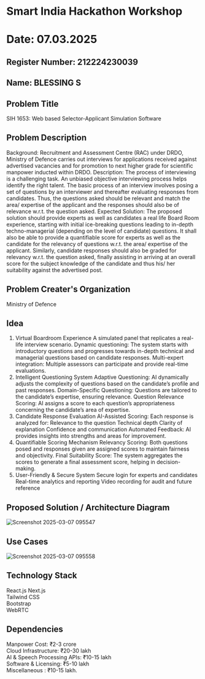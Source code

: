 # Smart India Hackathon Workshop
# Date: 07.03.2025
## Register Number: 212224230039
## Name: BLESSING S
## Problem Title
SIH 1653: Web based Selector-Applicant Simulation Software
## Problem Description
Background: Recruitment and Assessment Centre (RAC) under DRDO, Ministry of Defence carries out interviews for applications received against advertised vacancies and for promotion to next higher grade for scientific manpower inducted within DRDO. Description: The process of interviewing is a challenging task. An unbiased objective interviewing process helps identify the right talent. The basic process of an interview involves posing a set of questions by an interviewer and thereafter evaluating responses from candidates. Thus, the questions asked should be relevant and match the area/ expertise of the applicant and the responses should also be of relevance w.r.t. the question asked. Expected Solution: The proposed solution should provide experts as well as candidates a real life Board Room experience, starting with initial ice-breaking questions leading to in-depth techno-managerial (depending on the level of candidate) questions. It shall also be able to provide a quantifiable score for experts as well as the candidate for the relevancy of questions w.r.t. the area/ expertise of the applicant. Similarly, candidate responses should also be graded for relevancy w.r.t. the question asked, finally assisting in arriving at an overall score for the subject knowledge of the candidate and thus his/ her suitability against the advertised post.

## Problem Creater's Organization
Ministry of Defence

## Idea
1. Virtual Boardroom Experience
A simulated panel that replicates a real-life interview scenario.
Dynamic questioning: The system starts with introductory questions and progresses towards in-depth technical and managerial questions based on candidate responses.
Multi-expert integration: Multiple assessors can participate and provide real-time evaluations.
2. Intelligent Questioning System
Adaptive Questioning: AI dynamically adjusts the complexity of questions based on the candidate’s profile and past responses.
Domain-Specific Questioning: Questions are tailored to the candidate’s expertise, ensuring relevance.
Question Relevance Scoring: AI assigns a score to each question’s appropriateness concerning the candidate’s area of expertise.
3. Candidate Response Evaluation
AI-Assisted Scoring: Each response is analyzed for:
Relevance to the question
Technical depth
Clarity of explanation
Confidence and communication
Automated Feedback: AI provides insights into strengths and areas for improvement.
4. Quantifiable Scoring Mechanism
Relevancy Scoring: Both questions posed and responses given are assigned scores to maintain fairness and objectivity.
Final Suitability Score: The system aggregates the scores to generate a final assessment score, helping in decision-making.
5. User-Friendly & Secure System
Secure login for experts and candidates
Real-time analytics and reporting
Video recording for audit and future reference

## Proposed Solution / Architecture Diagram
![Screenshot 2025-03-07 095547](https://github.com/user-attachments/assets/3205030d-e12c-4bf8-94ca-e563d00800e7)


## Use Cases
![Screenshot 2025-03-07 095558](https://github.com/user-attachments/assets/aba018c0-7f7b-4de1-92a0-b7aef36ecbe5)


## Technology Stack
React.js 
Next.js     
Tailwind CSS   
Bootstrap         
WebRTC   

## Dependencies
Manpower Cost: ₹2-3 crore      
Cloud Infrastructure: ₹20-30 lakh      
AI & Speech Processing APIs: ₹10-15 lakh   
Software & Licensing: ₹5-10 lakh   
Miscellaneous : ₹10-15 lakh.
